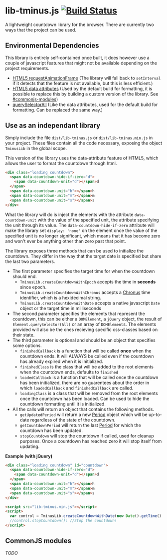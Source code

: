 lib-tminus.js [![Build Status](https://travis-ci.org/Kiskae/lib-tminus.js.svg)](https://travis-ci.org/Kiskae/lib-tminus.js)
=============

A lightweight countdown library for the browser. 
There are currently two ways that the project can be used.

Environmental Dependencies
-------------
This library is entirely self-contained once built, it does however use a couple of javascript features that might not be available depending on the project requirements.
- [HTML5 requestAnimationFrame](http://caniuse.com/#feat=requestanimationframe) (The library will fall back to `setInterval` if it detects that the feature is not available, but this is less efficient.)
- [HTML5 data attributes](http://caniuse.com/#feat=dataset) (Used by the default build for formatting, it is possible to replace this by building a custom version of the library. See [#commonjs-modules](#commonjs-modules))
- [querySelectorAll](http://caniuse.com/#feat=queryselector) (Like the data attributes, used for the default build for formatting. Can be replaced the same way.) 

Use as an independant library
-------------
Simply include the file `dist/lib-tminus.js` or `dist/lib-tminus.min.js` in your project.
These files contain all the code necessary, exposing the object `TminusLib` in the global scope.

This version of the library uses the data-attribute feature of HTML5, which allows the user to format the countdown through html.
```html
<div class="loading countdown">
  <span data-countdown-hide-if-zero="d">
    <span data-countdown-unit="d"></span>d 
  </span>
  <span data-countdown-unit="h"></span>h 
  <span data-countdown-unit="m"></span>m 
  <span data-countdown-unit="s"></span>s
</div>
```
What the library will do is inject the elements with the attribute `data-countdown-unit` with the value of the specified unit, the attribute specifying the unit through its value.
The `data-countdown-hide-if-zero` attribute will make the library set `display: 'none'` on the element once the value of the specified unit is no longer significant, which means that it has become zero and won't ever be anything other than zero past that point.

The library exposes three methods that can be used to initialize the countdown. They differ in the way that the target date is specified but share the last two parameters.

- The first parameter specifies the target time for when the countdown should end.
  - `TminusLib.createCountdownWithEpoch` accepts the time in **seconds** since epoch.
  - `TminusLib.createCountdownWithChronus` accepts a [Chronus](http://a.chronus.eu/) time identifier, which is a hexidecimal string.
  - `TminusLib.createCountdownWithDate` accepts a native javascript `Date` object or the target time in milliseconds
- The second parameter specifies the elements that represent the countdown, this can be either a `DOMElement`, a `jQuery` object, the result of `Element.querySelector(All)` or an array of `DOMElement`s. The elements provided will also be the ones recieving specific css-classes based on their state.
- The third parameter is optional and should be an object that specifies some options.
  - `finishedCallback` is a function that will be called **once** when the countdown ends. It will ALWAYS be called even if the countdown has already expired when it is initialized.
  - `finishedClass` is the class that will be added to the root elements when the countdown ends, defaults to `finished`
  - `loadedCallback` is a function that will be called once the countdown has been initialized, there are no guarentees about the order in which `loadedCallback` and `finishedCallback` are called.
  - `loadingClass` is a class that will be removed from the root elements once the countdown has been loaded. Can be used to hide the countdown formatting until it is initialized.
- All the calls will return an object that contains the following methods.
  - `getUpdatedPeriod` will return a new [Period](src/unit/Period.coffee) object which will be up-to-date regardless of the state of the countdown.
  - `getCountdownPeriod` will return the last [Period](src/unit/Period.coffee) for which the countdown has been updated.
  - `stopCountdown` will stop the countdown if called, used for cleanup purposes. Once a countdown has reached zero it will stop itself from updating.

**Example (with jQuery)**
```html
<div class="loading countdown" id="countdown">
  <span data-countdown-hide-if-zero="d">
    <span data-countdown-unit="d"></span>d 
  </span>
  <span data-countdown-unit="h"></span>h 
  <span data-countdown-unit="m"></span>m 
  <span data-countdown-unit="s"></span>s
</div>

<script src="lib-tminus.min.js"></script>
<script>
  var control = TminusLib.createCountdownWithDate(new Date().getTime() + (1000 * 60 * 60), $('#countdown'));
  //control.stopCountdown(); //Stop the countdown!
</script>
```

CommonJS modules
-------------
*TODO*

